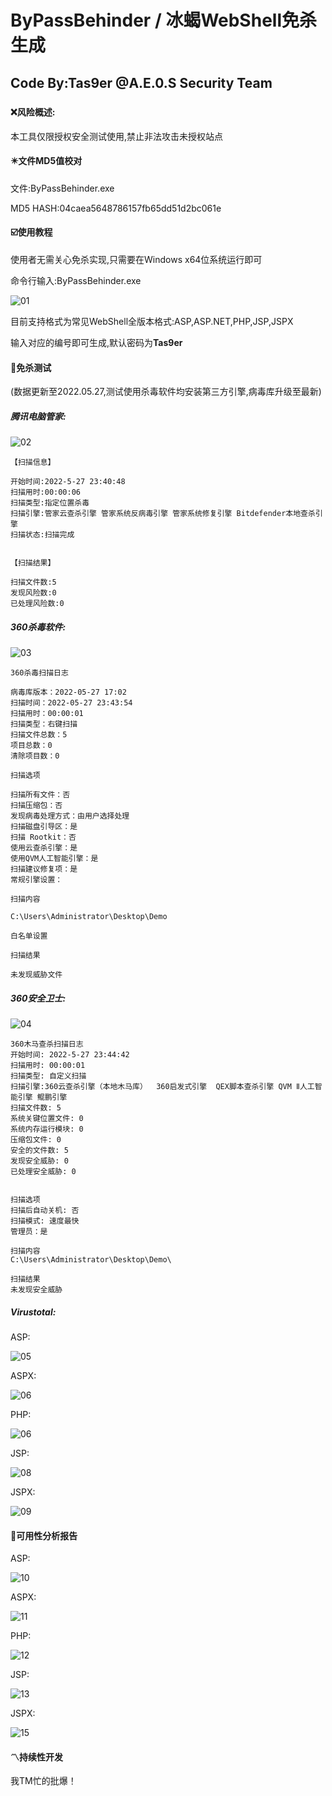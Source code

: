 # ByPassBehinder / 冰蝎WebShell免杀生成

## Code By:Tas9er @A.E.0.S Security Team

##### 

#### :x:风险概述:

本工具仅限授权安全测试使用,禁止非法攻击未授权站点



#### :eight_pointed_black_star:文件MD5值校对

文件:ByPassBehinder.exe

MD5 HASH:04caea5648786157fb65dd51d2bc061e



#### :ballot_box_with_check:使用教程

使用者无需关心免杀实现,只需要在Windows x64位系统运行即可

命令行输入:ByPassBehinder.exe

![01](\image\01.jpg)

目前支持格式为常见WebShell全版本格式:ASP,ASP.NET,PHP,JSP,JSPX

输入对应的编号即可生成,默认密码为**Tas9er**



#### :trident:免杀测试

(数据更新至2022.05.27,测试使用杀毒软件均安装第三方引擎,病毒库升级至最新)

##### **腾讯电脑管家:**

![02](image\02.jpg)

```
【扫描信息】

开始时间:2022-5-27 23:40:48
扫描用时:00:00:06
扫描类型:指定位置杀毒
扫描引擎:管家云查杀引擎 管家系统反病毒引擎 管家系统修复引擎 Bitdefender本地查杀引擎 
扫描状态:扫描完成


【扫描结果】

扫描文件数:5
发现风险数:0
已处理风险数:0
```



##### **360杀毒软件:**

![03](\image\03.jpg)

```
360杀毒扫描日志

病毒库版本：2022-05-27 17:02
扫描时间：2022-05-27 23:43:54
扫描用时：00:00:01
扫描类型：右键扫描
扫描文件总数：5
项目总数：0
清除项目数：0

扫描选项

扫描所有文件：否
扫描压缩包：否
发现病毒处理方式：由用户选择处理
扫描磁盘引导区：是
扫描 Rootkit：否
使用云查杀引擎：是
使用QVM人工智能引擎：是
扫描建议修复项：是
常规引擎设置：

扫描内容

C:\Users\Administrator\Desktop\Demo

白名单设置

扫描结果

未发现威胁文件
```



##### 360安全卫士:

![04](image\04.jpg)

```
360木马查杀扫描日志
开始时间: 2022-5-27 23:44:42
扫描用时: 00:00:01
扫描类型: 自定义扫描
扫描引擎:360云查杀引擎（本地木马库）  360启发式引擎  QEX脚本查杀引擎 QVM Ⅱ人工智能引擎 鲲鹏引擎  
扫描文件数: 5
系统关键位置文件: 0
系统内存运行模块: 0
压缩包文件: 0
安全的文件数: 5
发现安全威胁: 0
已处理安全威胁: 0


扫描选项
扫描后自动关机: 否
扫描模式: 速度最快
管理员：是

扫描内容
C:\Users\Administrator\Desktop\Demo\

扫描结果
未发现安全威胁
```



##### Virustotal:

ASP:

![05](image\05.jpg)



ASPX:

![06](image\06.jpg)

PHP:

![06](image\06.jpg)

JSP:

![08](image\08.jpg)

JSPX:

![09](image\09.jpg)



#### :100:可用性分析报告

ASP:

![10](image\10.jpg)



ASPX:

![11](image\11.jpg)



PHP:

![12](image\12.png)



JSP:

![13](image\13.jpg)



JSPX:

![15](image\15.jpg)



#### :part_alternation_mark:持续性开发

我TM忙的批爆！

